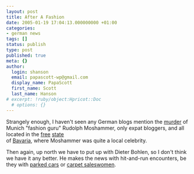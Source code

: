 ```yaml
---
layout: post
title: After A Fashion
date: 2005-01-19 17:04:13.000000000 +01:00
categories:
- german news
tags: []
status: publish
type: post
published: true
meta: {}
author:
  login: shanson
  email: papascott-wp@gmail.com
  display_name: PapaScott
  first_name: Scott
  last_name: Hanson
# excerpt: !ruby/object:Hpricot::Doc
  # options: {}
---
```

<p>Strangely enough, I haven't seen any German blogs mention the <a title="BBC NEWS | Europe | Man 'confesses' to Munich murder" href="http://news.bbc.co.uk/2/hi/europe/4179807.stm">murder</a> of Munich "fashion guru" Rudolph Moshammer, only expat bloggers, and all located in the <a title="Eamonn Fitzgerald's Rainy Day: Mosi & Daisy: a gaudy Gaudi" href="http://www.eamonn.com/archives/001663.html">free</a> <a title="blondelibrarian: And a Little Dog Too!" href="http://www.blondelibrarian.net/blog/archives/2005/01/and_a_little_do.html">state</a><br />
of <a title="My Expatriate Odyssey: Big News in Germany" href="http://expat-odyssey.blogspot.com/2005/01/big-news-in-germany.html">Bavaria</a>, where Moshammer was quite a local celebrity. </p>
<p>Then again, up north we have to put up with Dieter Bohlen, so I don't think we have it any better. He makes the news with hit-and-run encounters, be they with <a title="Bohlen &uuml;ber Fahrerflucht: 'Ich dr&uuml;ck' mich doch nicht vor so etwas' - Panorama - SPIEGEL ONLINE" href="http://www.spiegel.de/panorama/0,1518,337246,00.html">parked cars</a> or <a title="http://www.google.de/search?q=dieter+bohlen+teppichluder" href="http://www.google.de/search?q=dieter+bohlen+teppichluder">carpet saleswomen</a>.</p>
